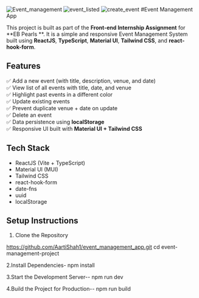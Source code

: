 ![Event_management](https://github.com/user-attachments/assets/65c43a42-4a3a-43ce-b77d-1231c6c277c3)
![event_listed](https://github.com/user-attachments/assets/dd045f4d-d2f6-4766-92b0-9dba47359963)
![create_event](https://github.com/user-attachments/assets/bcfdfc74-d331-4e71-a7ea-c8cc29dd0357)
#Event Management App

This project is built as part of the **Front-end Internship Assignment** for **EB Pearls **. It is a simple and responsive Event Management System built using **ReactJS**, **TypeScript**, **Material UI**, **Tailwind CSS**, and **react-hook-form**.

## Features

✅ Add a new event (with title, description, venue, and date)  
✅ View list of all events with title, date, and venue  
✅ Highlight past events in a different color  
✅ Update existing events  
✅ Prevent duplicate venue + date on update  
✅ Delete an event  
✅ Data persistence using **localStorage**  
✅ Responsive UI built with **Material UI + Tailwind CSS**

## Tech Stack

- ReactJS (Vite + TypeScript)
- Material UI (MUI)
- Tailwind CSS
- react-hook-form
- date-fns
- uuid
- localStorage

## Setup Instructions

 1. Clone the Repository

https://github.com/AartiShah1/event_management_app.git
cd event-management-project

2.Install Dependencies-
npm install

3.Start the Development Server--
npm run dev

4.Build the Project for Production--
npm run build

